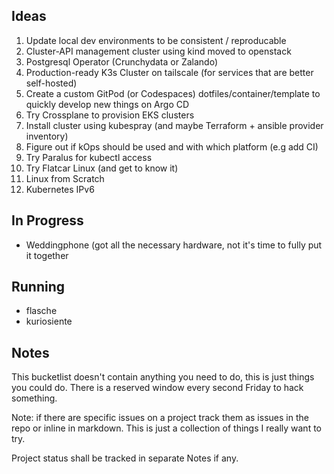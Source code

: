 ## Ideas

1. Update local dev environments to be consistent / reproducable
2.  Cluster-API management cluster using kind moved to openstack
3. Postgresql Operator (Crunchydata or Zalando)
4. Production-ready K3s Cluster on tailscale (for services that are better self-hosted)
5. Create a custom GitPod (or Codespaces) dotfiles/container/template to quickly develop new things on Argo CD
6. Try Crossplane to provision EKS clusters
7. Install cluster using kubespray (and maybe Terraform + ansible provider inventory)
8. Figure out if kOps should be used and with which platform (e.g add CI)
9. Try Paralus for kubectl access
10. Try Flatcar Linux (and get to know it)
11. Linux from Scratch
12. Kubernetes IPv6

## In Progress

- Weddingphone (got all the necessary hardware, not it's time to fully put it together

## Running
- flasche
- kuriosiente

## Notes

This bucketlist doesn't contain anything you need to do, this is just things you could do. There is a reserved window every second Friday to hack something.

Note: if there are specific issues on a project track them as issues in the repo or inline in markdown. This is just a collection of things I really want to try.

Project status shall be tracked in separate Notes if any.
